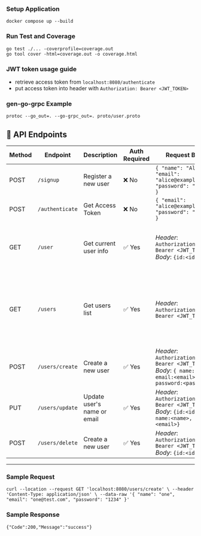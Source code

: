 ### Setup Application
`docker compose up --build`

### Run Test and Coverage
`go test ./... -coverprofile=coverage.out`  
`go tool cover -html=coverage.out -o coverage.html`

### JWT token usage guide
 - retrieve access token from `localhost:8080/authenticate`
 - put access token into header with `Authorization: Bearer <JWT_TOKEN>`

### gen-go-grpc Example
`protoc --go_out=. --go-grpc_out=. proto/user.proto`

## 📘 API Endpoints

| Method | Endpoint      | Description           | Auth Required | Request Body                                                                                       | Response Example                                                                                     |
|--------|---------------|-----------------------|----------------|----------------------------------------------------------------------------------------------------|------------------------------------------------------------------------------------------------------|
| POST   | `/signup`     | Register a new user   | ❌ No          | `{ "name": "Alice", "email": "alice@example.com", "password": "123456" }`                          | `201 Created`                                                                                        |
| POST   | `/authenticate`      | Get Access Token            | ❌ No          | `{ "email": "alice@example.com", "password": "123456" }`                                           | `{ "token": "eyJhbGciOi..." }`                                                                       |
| GET    | `/user`   | Get current user info | ✅ Yes         | _Header_: `Authorization: Bearer <JWT_TOKEN>`  _Body_: `{id:<id>}`                                          | `{code: 201, message: "success", data:{ "id": "1", "name": "one", "email": "one@example.com" }}`                           |
| GET    | `/users`   | Get users list | ✅ Yes         | _Header_: `Authorization: Bearer <JWT_TOKEN>`                                                      | `{code: 201, message: "success"}, data: [{ "id": "1", "name": "one", "email": "one@example.com" },{ "id": "2", "name": "two", "email": "two@example.com" }]}`                           |
| POST    | `/users/create`   | Create a new user | ✅ Yes         | _Header_: `Authorization: Bearer <JWT_TOKEN>`   _Body_: `{ name:<name>, email:<email>, password:<password>}`                                                    | `{code: 201, message: "success"}`                           |
| PUT    | `/users/update`   | Update user's name or email | ✅ Yes         | _Header_: `Authorization: Bearer <JWT_TOKEN>  `    _Body_: `{id:<id>, name:<name>, email:<email>}`                                                    | `{code: 200, message: "success"}`                           |
| POST    | `/users/delete`   | Create a new user | ✅ Yes         | _Header_: `Authorization: Bearer <JWT_TOKEN>`  _Body_: `{id:<id>}`                                                      | `{code: 200, message: "success"}`                           |

---

### Sample Request
`curl --location --request GET 'localhost:8080/users/create' \
--header 'Content-Type: application/json' \
--data-raw '{
    "name": "one",
    "email": "one@test.com",
    "password": "1234"
}'`

### Sample Response
`{"Code":200,"Message":"success"}`

